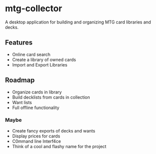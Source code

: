 # mtg-collector
A desktop application for building and organizing MTG card libraries and decks.

## Features

* Online card search
* Create a library of owned cards
* Import and Export Libraries

## Roadmap

* Organize cards in library
* Build decklists from cards in collection
* Want lists
* Full offline functionality

### Maybe
* Create fancy exports of decks and wants
* Display prices for cards
* C0mmand line Interf4ce
* Think of a cool and flashy name for the project
